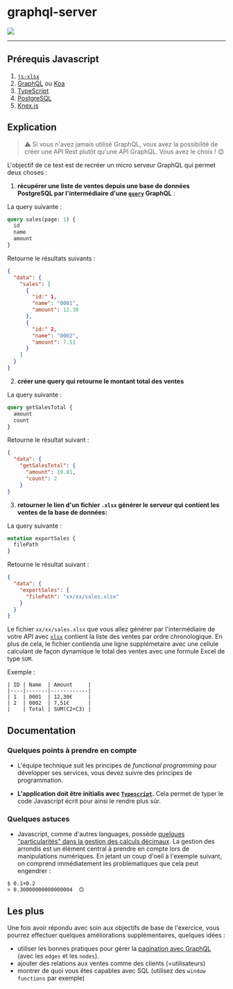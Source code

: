 # graphql-server

![](https://i.giphy.com/media/l1IY5NRhxdCJYxsmA/giphy.webp)

---

## Prérequis Javascript

1. [`js-xlsx`](https://github.com/SheetJS/js-xlsx)
2. [GraphQL](https://graphql.org/) ou [Koa](https://koajs.com/)
3. [TypeScript](https://www.typescriptlang.org/)
4. [PostgreSQL](https://www.postgresql.org/)
5. [Knex.js](http://knexjs.org/)
 
## Explication

> ⚠️ Si vous n'avez jamais utilisé GraphQL, vous avez la possibilité de créer une API Rest plutôt qu'une API GraphQL. Vous avez le choix ! 😊

L'objectif de ce test est de recréer un micro serveur GraphQL qui permet deux choses :

1. **récupérer une liste de ventes depuis une base de données PostgreSQL par l'intermédiaire d'une [`query`](https://graphql.org/learn/queries/) GraphQL** :

La query suivante :

```graphql
query sales(page: 1) {
  id
  name
  amount
}
```

Retourne le résultats suivants :
```json
{
  "data": {
    "sales": [
      {
        "id:" 1,
        "name": "0001",
        "amount": 12.30
      },
      {
        "id:" 2,
        "name": "0002",
        "amount": 7.51
      }
    ]
  }
}
```

2. **créer une query qui retourne le montant total des ventes**


La query suivante :

```graphql
query getSalesTotal {
  amount
  count
}
```

Retourne le résultat suivant :
```json
{
  "data": {
    "getSalesTotal": {
      "amount": 19.81,
      "count": 2
    }
}
```

3. **retourner le lien d'un fichier `.xlsx` générer le serveur qui contient les ventes de la base de données:**

La query suivante :

```graphql
mutation exportSales {
  filePath
}
```

Retourne le résultat suivant :
```json
{
  "data": {
    "exportSales": {
      "filePath": "xx/xx/sales.xlsx"
    }
  }
}
```

Le fichier `xx/xx/sales.xlsx` que vous allez générer par l'intermédiaire de votre API avec [`xlsx`](https://www.npmjs.com/package/xlsx) contient la liste des ventes par ordre chronologique. En plus de cela, le fichier contienda une ligne supplémetaire avec une cellule calculant de façon dynamique le total des ventes avec une formule Excel de type `SUM`.

Exemple :

```
| ID | Name  | Amount     |
|----|-------|------------|
| 1  | 0001  | 12,30€     |
| 2  | 0002  | 7,51€      |
|    | Total | SUM(C2+C3) |
```

## Documentation

### Quelques points à prendre en compte

* L'équipe technique suit les principes de *functional programming* pour développer ses services, vous devez suivre des principes de programmation.

* **L'application doit être initialis avec [`Typescript`](https://www.typescriptlang.org/).** Cela permet de typer le code Javascript écrit pour ainsi le rendre plus sûr.

### Quelques astuces

* Javascript, comme d'autres languages, possède [quelques "particularités" dans la gestion des calculs décimaux](https://fr.wikipedia.org/wiki/IEEE_754). La gestion des arrondis est un élément central à prendre en compte lors de manipulations numériques. En jetant un coup d'oeil à l'exemple suivant, on comprend immédiatement les problématiques que cela peut engendrer :
```
$ 0.1+0.2
> 0.30000000000000004  🙃
```

## Les plus

Une fois avoir répondu avec soin aux objectifs de base de l'exercice, vous pourrez effectuer quelques améliorations supplémentaires, quelques idées :

* utiliser les bonnes pratiques pour gérer la [pagination avec GraphQL](http://graphql.github.io/learn/pagination/#pagination-and-edges) (avec les `edges` et les `nodes`).
* ajouter des relations aux ventes comme des clients (=utilisateurs)
* montrer de quoi vous êtes capables avec SQL (utilisez des `window functions` par exemple)

